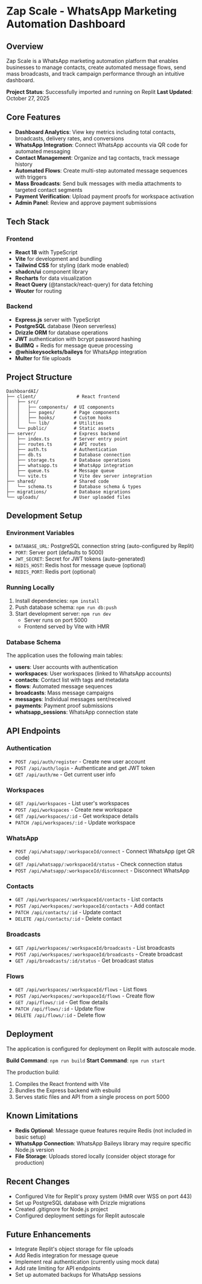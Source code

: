 # Zap Scale - WhatsApp Marketing Automation Dashboard

## Overview
Zap Scale is a WhatsApp marketing automation platform that enables businesses to manage contacts, create automated message flows, send mass broadcasts, and track campaign performance through an intuitive dashboard.

**Project Status**: Successfully imported and running on Replit
**Last Updated**: October 27, 2025

## Core Features
- **Dashboard Analytics**: View key metrics including total contacts, broadcasts, delivery rates, and conversions
- **WhatsApp Integration**: Connect WhatsApp accounts via QR code for automated messaging
- **Contact Management**: Organize and tag contacts, track message history
- **Automated Flows**: Create multi-step automated message sequences with triggers
- **Mass Broadcasts**: Send bulk messages with media attachments to targeted contact segments
- **Payment Verification**: Upload payment proofs for workspace activation
- **Admin Panel**: Review and approve payment submissions

## Tech Stack
### Frontend
- **React 18** with TypeScript
- **Vite** for development and bundling
- **Tailwind CSS** for styling (dark mode enabled)
- **shadcn/ui** component library
- **Recharts** for data visualization
- **React Query** (@tanstack/react-query) for data fetching
- **Wouter** for routing

### Backend
- **Express.js** server with TypeScript
- **PostgreSQL** database (Neon serverless)
- **Drizzle ORM** for database operations
- **JWT** authentication with bcrypt password hashing
- **BullMQ** + Redis for message queue processing
- **@whiskeysockets/baileys** for WhatsApp integration
- **Multer** for file uploads

## Project Structure
```
DashboardAI/
├── client/               # React frontend
│   ├── src/
│   │   ├── components/  # UI components
│   │   ├── pages/       # Page components
│   │   ├── hooks/       # Custom hooks
│   │   └── lib/         # Utilities
│   └── public/          # Static assets
├── server/              # Express backend
│   ├── index.ts         # Server entry point
│   ├── routes.ts        # API routes
│   ├── auth.ts          # Authentication
│   ├── db.ts            # Database connection
│   ├── storage.ts       # Database operations
│   ├── whatsapp.ts      # WhatsApp integration
│   ├── queue.ts         # Message queue
│   └── vite.ts          # Vite dev server integration
├── shared/              # Shared code
│   └── schema.ts        # Database schema & types
├── migrations/          # Database migrations
└── uploads/             # User uploaded files

```

## Development Setup

### Environment Variables
- `DATABASE_URL`: PostgreSQL connection string (auto-configured by Replit)
- `PORT`: Server port (defaults to 5000)
- `JWT_SECRET`: Secret for JWT tokens (auto-generated)
- `REDIS_HOST`: Redis host for message queue (optional)
- `REDIS_PORT`: Redis port (optional)

### Running Locally
1. Install dependencies: `npm install`
2. Push database schema: `npm run db:push`
3. Start development server: `npm run dev`
   - Server runs on port 5000
   - Frontend served by Vite with HMR

### Database Schema
The application uses the following main tables:
- **users**: User accounts with authentication
- **workspaces**: User workspaces (linked to WhatsApp accounts)
- **contacts**: Contact list with tags and metadata
- **flows**: Automated message sequences
- **broadcasts**: Mass message campaigns
- **messages**: Individual messages sent/received
- **payments**: Payment proof submissions
- **whatsapp_sessions**: WhatsApp connection state

## API Endpoints

### Authentication
- `POST /api/auth/register` - Create new user account
- `POST /api/auth/login` - Authenticate and get JWT token
- `GET /api/auth/me` - Get current user info

### Workspaces
- `GET /api/workspaces` - List user's workspaces
- `POST /api/workspaces` - Create new workspace
- `GET /api/workspaces/:id` - Get workspace details
- `PATCH /api/workspaces/:id` - Update workspace

### WhatsApp
- `POST /api/whatsapp/:workspaceId/connect` - Connect WhatsApp (get QR code)
- `GET /api/whatsapp/:workspaceId/status` - Check connection status
- `POST /api/whatsapp/:workspaceId/disconnect` - Disconnect WhatsApp

### Contacts
- `GET /api/workspaces/:workspaceId/contacts` - List contacts
- `POST /api/workspaces/:workspaceId/contacts` - Add contact
- `PATCH /api/contacts/:id` - Update contact
- `DELETE /api/contacts/:id` - Delete contact

### Broadcasts
- `GET /api/workspaces/:workspaceId/broadcasts` - List broadcasts
- `POST /api/workspaces/:workspaceId/broadcasts` - Create broadcast
- `GET /api/broadcasts/:id/status` - Get broadcast status

### Flows
- `GET /api/workspaces/:workspaceId/flows` - List flows
- `POST /api/workspaces/:workspaceId/flows` - Create flow
- `GET /api/flows/:id` - Get flow details
- `PATCH /api/flows/:id` - Update flow
- `DELETE /api/flows/:id` - Delete flow

## Deployment
The application is configured for deployment on Replit with autoscale mode.

**Build Command**: `npm run build`
**Start Command**: `npm run start`

The production build:
1. Compiles the React frontend with Vite
2. Bundles the Express backend with esbuild
3. Serves static files and API from a single process on port 5000

## Known Limitations
- **Redis Optional**: Message queue features require Redis (not included in basic setup)
- **WhatsApp Connection**: WhatsApp Baileys library may require specific Node.js version
- **File Storage**: Uploads stored locally (consider object storage for production)

## Recent Changes
- Configured Vite for Replit's proxy system (HMR over WSS on port 443)
- Set up PostgreSQL database with Drizzle migrations
- Created .gitignore for Node.js project
- Configured deployment settings for Replit autoscale

## Future Enhancements
- Integrate Replit's object storage for file uploads
- Add Redis integration for message queue
- Implement real authentication (currently using mock data)
- Add rate limiting for API endpoints
- Set up automated backups for WhatsApp sessions
